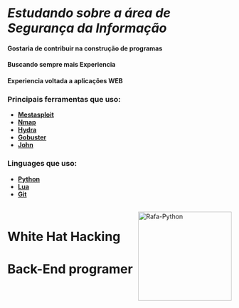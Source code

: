  # *Estudando sobre a área de Segurança da Informação*
 #### Gostaria de contribuir na construção de programas
 #### Buscando sempre mais Experiencia
 #### Experiencia voltada a aplicações WEB
 
 ### Principais ferramentas que uso:
   - [**Mestasploit**](https://pt.wikipedia.org/wiki/Metasploit)
   - [**Nmap**](https://pt.wikipedia.org/wiki/Nmap)
   - [**Hydra**](https://pt.wikipedia.org/wiki/Hydra_(software))
   - [**Gobuster**](https://pt.wikipedia.org/wiki/gobuster)
   - [**John**](https://pt.wikipedia.org/wiki/John_the_Ripper)

### Linguages que uso:
   - [**Python**](https://pt.wikipedia.org/wiki/Python)
   - [**Lua**](https://pt.wikipedia.org/wiki/Lua_(linguagem_de_programação))
   - [**Git**](https://pt.wikipedia.org/wiki/Git)

<div style="display: inline_block"><br> <img align="right" alt="Rafa-Python" height="200" width="210"src="https://omegabluecs.com/apCSA/images/recon.png"> </div>

# White Hat Hacking
# Back-End programer
